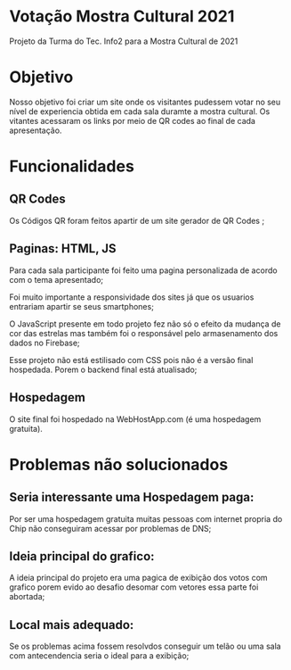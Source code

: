 # Votação Mostra Cultural 2021
Projeto da Turma do Tec. Info2 para a Mostra Cultural de 2021
# Objetivo
Nosso objetivo foi criar um site onde os visitantes pudessem votar no seu nível de experiencia obtida em cada sala duramte a mostra cultural.
Os vitantes acessaram os links por meio de QR codes ao final de cada apresentação.
# Funcionalidades 
## QR Codes 
Os Códigos QR foram feitos apartir de um site gerador de QR Codes ;
## Paginas: HTML, JS
Para cada sala participante foi feito uma pagina personalizada de acordo com o tema apresentado;

Foi muito importante a responsividade dos sites já que os usuarios entrariam apartir se seus smartphones;

O JavaScript presente em todo projeto fez não só o efeito da mudança de cor das estrelas mas também foi o responsável pelo armasenamento dos dados no Firebase;

Esse projeto não  está estilisado com CSS  pois não é a versão final hospedada. Porem o backend final está atualisado;
## Hospedagem
O site final foi hospedado na WebHostApp.com (é uma hospedagem gratuita).
# Problemas não solucionados 
## Seria interessante uma Hospedagem paga:
Por ser uma hospedagem gratuita muitas pessoas com internet propria do Chip não conseguiram acessar por problemas de  DNS;
## Ideia principal do grafico:
A ideia principal do projeto era uma pagica de exibição dos votos com grafico porem evido ao desafio desomar com vetores essa parte foi abortada;
## Local mais adequado:
Se os problemas acima fossem resolvdos conseguir um telão ou uma sala com antecendencia seria o ideal para a exibição;
